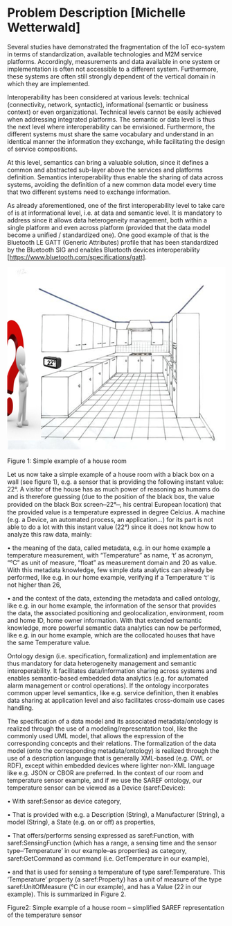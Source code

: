 # Problem Description [Michelle Wetterwald]

Several studies have demonstrated the fragmentation of the IoT eco-system in terms of standardization, available technologies and M2M service platforms. Accordingly, measurements and data available in one system or implementation is often not accessible to a different system. Furthermore, these systems are often still strongly dependent of the vertical domain in which they are implemented. 

Interoperability has been considered at various levels: technical (connectivity, network, syntactic), informational (semantic or business context) or even organizational. Technical levels cannot be easily achieved when addressing integrated platforms. The semantic or data level is thus the next level where interoperability can be envisioned. Furthermore, the different systems must share the same vocabulary and understand in an identical manner the information they exchange, while facilitating the design of service compositions. 

At this level, semantics can bring a valuable solution, since it defines a common and abstracted sub-layer above the services and platforms definition. Semantics interoperability thus enable the sharing of data across systems, avoiding the definition of a new common data model every time that two different systems need to exchange information.

As already aforementioned, one of the first interoperability level to take care of is at informational level, i.e. at data and semantic level. It is mandatory to address since it allows data heterogeneity management, both within a single platform and even across platform (provided that the data model become a unified / standardized one). One good example of that is the Bluetooth LE GATT (Generic Attributes) profile that has been standardized by the Bluetooth SIG and enables Bluetooth devices interoperability [https://www.bluetooth.com/specifications/gatt].

![](img/RoomExample.jpg)

Figure 1: Simple example of a house room

Let us now take a simple example of a house room with a black box on a wall (see figure 1), e.g. a sensor that is providing the following instant value: 22°. A visitor of the house has as much power of reasoning as humams do and is therefore guessing (due to the position of the black box, the value provided on the black Box screen  ̶  22°  ̶ , his central European location) that the provided value is a temperature expressed in degree Celcius. A machine (e.g. a Device, an automated process, an application…) for its part is not able to do a lot with this instant value (22°) since it does not know how to analyze this raw data, mainly:

•	the meaning of the data, called metadata, e.g. in our home example a temperature measurement, with “Temperature” as name, ‘t’ as acronym, “°C” as unit of measure, “float” as measurement domain and 20 as value. With this metadata knowledge, few simple data analytics can already be performed, like e.g. in our home example, verifying if a  Temperature ‘t’ is not higher than 26,

•	and the context of the data, extending the metadata and called ontology, like e.g. in our home example, the information of the sensor that provides the data, the associated positioning and geolocalization, environment, room and home ID, home owner information. With that extended semantic knowledge, more powerful semantic data analytics can now be performed, like e.g. in our home example, which are the collocated houses that have the same Temperature value. 

Ontology design (i.e. specification, formalization) and implementation are thus mandatory for data heterogeneity management and semantic interoperability. It facilitates data/information sharing across systems and enables semantic-based embedded data analytics (e.g. for automated alarm management or control operations). If the ontology incorporates common upper level semantics, like e.g. service definition, then it enables data sharing at application level and also facilitates cross-domain use cases handling.  

The specification of a data model and its associated metadata/ontology is realized through the use of a modeling/representation tool, like the commonly used UML model, that allows the expression of the corresponding concepts and their relations. The formalization of the data model (onto the corresponding metadata/ontology) is realized through the use of a description language that is generally XML-based (e.g. OWL or RDF), except within embedded devices where lighter non-XML language like e.g. JSON or CBOR are preferred.
In the context of our room and temperature sensor example, and if we use the SAREF ontology, our temperature sensor can be viewed as a Device (saref:Device):

•	With saref:Sensor as device category,

•	That is provided with e.g. a Description (String), a Manufacturer (String), a model (String), a State (e.g. on or off) as properties,

•	That offers/performs sensing expressed as saref:Function, with saref:SensingFunction (which has a range, a sensing time and the sensor type  ̶  ‘Temperature’ in our example  ̶  as properties) as category, saref:GetCommand as command (i.e. GetTemperature in our example),

•	and that is used for sensing a temperature of type saref:Temperature. This ‘Temperature’ property (a saref:Property) has a unit of measure of the type saref:UnitOfMeasure (°C in our example), and has a Value (22 in our example).
This is summarized in Figure 2.

Figure2: Simple example of a house room – simplified SAREF representation of the temperature sensor
